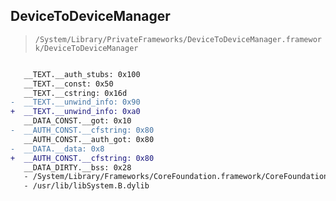 ## DeviceToDeviceManager

> `/System/Library/PrivateFrameworks/DeviceToDeviceManager.framework/DeviceToDeviceManager`

```diff

   __TEXT.__auth_stubs: 0x100
   __TEXT.__const: 0x50
   __TEXT.__cstring: 0x16d
-  __TEXT.__unwind_info: 0x90
+  __TEXT.__unwind_info: 0xa0
   __DATA_CONST.__got: 0x10
-  __AUTH_CONST.__cfstring: 0x80
   __AUTH_CONST.__auth_got: 0x80
-  __DATA.__data: 0x8
+  __AUTH_CONST.__cfstring: 0x80
   __DATA_DIRTY.__bss: 0x28
   - /System/Library/Frameworks/CoreFoundation.framework/CoreFoundation
   - /usr/lib/libSystem.B.dylib

```
